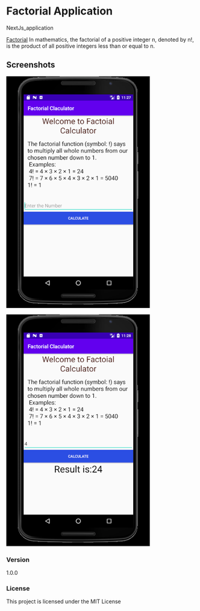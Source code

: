 # Factorial Application
NextJs_application



 [Factorial](https://en.wikipedia.org/wiki/Factorial) In mathematics, the factorial of a positive integer n, denoted by n!, is the product of all positive integers less than or equal to n.
 
 ## Screenshots
 ![alt text](https://github.com/mfurkan60/MyAndroidAdventure/blob/main/Screenshots/img1%20(1).png?raw=true)
 
 
 ![alt text](https://github.com/mfurkan60/MyAndroidAdventure/blob/main/Screenshots/img2.png?raw=true)
 
 




 ### Version

1.0.0

### License

This project is licensed under the MIT License
